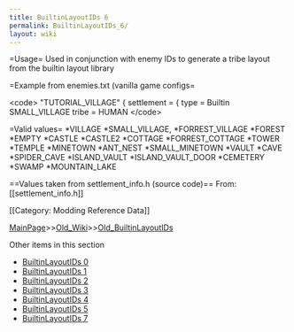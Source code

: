 ```yaml
---
title: BuiltinLayoutIDs 6
permalink: BuiltinLayoutIDs_6/
layout: wiki
---
```

=Usage=
Used in conjunction with enemy IDs to generate a tribe layout from the builtin layout library

=Example from enemies.txt (vanilla game configs=

&lt;code&gt;
  &quot;TUTORIAL_VILLAGE&quot;
  {
  settlement = {
    type = Builtin SMALL_VILLAGE
    tribe = HUMAN
&lt;/code&gt;

=Valid values=
*VILLAGE
*SMALL_VILLAGE,
*FORREST_VILLAGE
*FOREST
*EMPTY
*CASTLE
*CASTLE2
*COTTAGE
*FORREST_COTTAGE
*TOWER
*TEMPLE
*MINETOWN
*ANT_NEST
*SMALL_MINETOWN
*VAULT
*CAVE
*SPIDER_CAVE
*ISLAND_VAULT
*ISLAND_VAULT_DOOR
*CEMETERY
*SWAMP
*MOUNTAIN_LAKE

==Values taken from settlement_info.h (source code)==
From: [[settlement_info.h]]

[[Category: Modding Reference Data]]

[MainPage](/keeperrl_wiki/ "wikilink")>>[Old_Wiki](/keeperrl_wiki/Old_Wiki "wikilink")>>[Old_BuiltinLayoutIDs](/keeperrl_wiki/Old_BuiltinLayoutIDs "wikilink")

Other items in this section
-    [BuiltinLayoutIDs 0](/keeperrl_wiki/BuiltinLayoutIDs_0 "wikilink")
-    [BuiltinLayoutIDs 1](/keeperrl_wiki/BuiltinLayoutIDs_1 "wikilink")
-    [BuiltinLayoutIDs 2](/keeperrl_wiki/BuiltinLayoutIDs_2 "wikilink")
-    [BuiltinLayoutIDs 3](/keeperrl_wiki/BuiltinLayoutIDs_3 "wikilink")
-    [BuiltinLayoutIDs 4](/keeperrl_wiki/BuiltinLayoutIDs_4 "wikilink")
-    [BuiltinLayoutIDs 5](/keeperrl_wiki/BuiltinLayoutIDs_5 "wikilink")
-    [BuiltinLayoutIDs 7](/keeperrl_wiki/BuiltinLayoutIDs_7 "wikilink")
